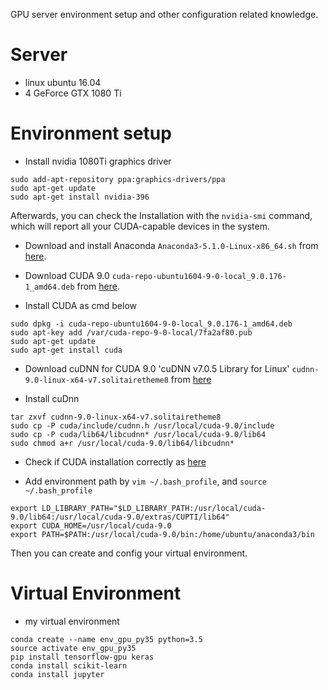 GPU server environment setup and other configuration related knowledge.

# Server

* linux ubuntu 16.04
* 4 GeForce GTX 1080 Ti


# Environment setup

* Install nvidia 1080Ti graphics driver
```
sudo add-apt-repository ppa:graphics-drivers/ppa
sudo apt-get update
sudo apt-get install nvidia-396
```
Afterwards, you can check the Installation with the `nvidia-smi` command, which will report all your CUDA-capable devices in the system.


* Download and install Anaconda `Anaconda3-5.1.0-Linux-x86_64.sh` from [here](https://www.anaconda.com/download/).

* Download CUDA 9.0 `cuda-repo-ubuntu1604-9-0-local_9.0.176-1_amd64.deb` from [here](https://developer.nvidia.com/cuda-90-download-archive?target_os=Linux&target_arch=x86_64&target_distro=Ubuntu&target_version=1604&target_type=deblocal).

* Install CUDA as cmd below
```
sudo dpkg -i cuda-repo-ubuntu1604-9-0-local_9.0.176-1_amd64.deb
sudo apt-key add /var/cuda-repo-9-0-local/7fa2af80.pub
sudo apt-get update
sudo apt-get install cuda
```

* Download cuDNN for CUDA 9.0 'cuDNN v7.0.5 Library for Linux' `cudnn-9.0-linux-x64-v7.solitairetheme8` from [here](https://developer.nvidia.com/rdp/cudnn-archive)

* Install cuDnn
```
tar zxvf cudnn-9.0-linux-x64-v7.solitairetheme8
sudo cp -P cuda/include/cudnn.h /usr/local/cuda-9.0/include
sudo cp -P cuda/lib64/libcudnn* /usr/local/cuda-9.0/lib64
sudo chmod a+r /usr/local/cuda-9.0/lib64/libcudnn*
```

* Check if CUDA installation correctly as [here](http://xcat-docs.readthedocs.io/en/stable/advanced/gpu/nvidia/verify_cuda_install.html)

* Add environment path by `vim ~/.bash_profile`, and `source ~/.bash_profile`

```
export LD_LIBRARY_PATH="$LD_LIBRARY_PATH:/usr/local/cuda-9.0/lib64:/usr/local/cuda-9.0/extras/CUPTI/lib64"
export CUDA_HOME=/usr/local/cuda-9.0
export PATH=$PATH:/usr/local/cuda-9.0/bin:/home/ubuntu/anaconda3/bin
```

Then you can create and config your virtual environment.


# Virtual Environment

* my virtual environment

```
conda create --name env_gpu_py35 python=3.5
source activate env_gpu_py35
pip install tensorflow-gpu keras
conda install scikit-learn
conda install jupyter
```